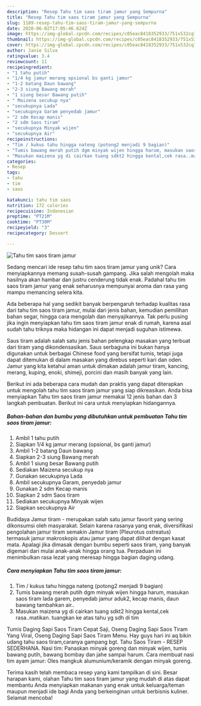 ```yaml
---
description: "Resep Tahu tim saos tiram jamur yang Sempurna"
title: "Resep Tahu tim saos tiram jamur yang Sempurna"
slug: 1189-resep-tahu-tim-saos-tiram-jamur-yang-sempurna
date: 2020-06-02T17:05:46.624Z
image: https://img-global.cpcdn.com/recipes/c05eac8418352933/751x532cq70/tahu-tim-saos-tiram-jamur-foto-resep-utama.jpg
thumbnail: https://img-global.cpcdn.com/recipes/c05eac8418352933/751x532cq70/tahu-tim-saos-tiram-jamur-foto-resep-utama.jpg
cover: https://img-global.cpcdn.com/recipes/c05eac8418352933/751x532cq70/tahu-tim-saos-tiram-jamur-foto-resep-utama.jpg
author: Janie Silva
ratingvalue: 3.4
reviewcount: 11
recipeingredient:
- "1 tahu putih"
- "1/4 kg jamur merang opsional bs ganti jamur"
- "1-2 batang Daun bawang"
- "2-3 siung Bawang merah"
- "1 siung besar Bawang putih"
- " Maizena secukup nya"
- "secukupnya Lada"
- "secukupnya Garam penyedab jamur"
- "2 sdm Kecap manis"
- "2 sdm Saos tiram"
- "secukupnya Minyak wijen"
- "secukupnya Air"
recipeinstructions:
- "Tim / kukus tahu hingga nateng (potong2 menjadi 9 bagian)"
- "Tumis bawang merah putih dgm minyak wijen hingga harum, masukan saos tiram lada garem, penyedab jamur aduk2, kecap manis, daun bawang tambahkan air.."
- "Masukan maizena yg di cairkan tuang sdkt2 hingga kental,cek rasa..matikan. tuangkan ke atas tahu yg sdh di tim"
categories:
- Resep
tags:
- tahu
- tim
- saos

katakunci: tahu tim saos 
nutrition: 172 calories
recipecuisine: Indonesian
preptime: "PT21M"
cooktime: "PT30M"
recipeyield: "3"
recipecategory: Dessert

---
```



![Tahu tim saos tiram jamur](https://img-global.cpcdn.com/recipes/c05eac8418352933/751x532cq70/tahu-tim-saos-tiram-jamur-foto-resep-utama.jpg)

Sedang mencari ide resep tahu tim saos tiram jamur yang unik? Cara menyiapkannya memang susah-susah gampang. Jika salah mengolah maka hasilnya akan hambar dan justru cenderung tidak enak. Padahal tahu tim saos tiram jamur yang enak seharusnya mempunyai aroma dan rasa yang mampu memancing selera kita.

Ada beberapa hal yang sedikit banyak berpengaruh terhadap kualitas rasa dari tahu tim saos tiram jamur, mulai dari jenis bahan, kemudian pemilihan bahan segar, hingga cara mengolah dan menyajikannya. Tak perlu pusing jika ingin menyiapkan tahu tim saos tiram jamur enak di rumah, karena asal sudah tahu triknya maka hidangan ini dapat menjadi suguhan istimewa.

Saus tiram adalah salah satu jenis bahan pelengkap masakan yang terbuat dari tiram yang dikondensasikan. Saus serbaguna ini bukan hanya digunakan untuk berbagai Chinese food yang bersifat tumis, tetapi juga dapat ditemukan di dalam masakan yang direbus seperti kari dan oden. Jamur yang kita ketahui aman untuk dimakan adalah jamur tiram, kancing, merang, kuping, enoki, shimeji, porcini dan masih banyak yang lain.


Berikut ini ada beberapa cara mudah dan praktis yang dapat diterapkan untuk mengolah tahu tim saos tiram jamur yang siap dikreasikan. Anda bisa menyiapkan Tahu tim saos tiram jamur memakai 12 jenis bahan dan 3 langkah pembuatan. Berikut ini cara untuk menyiapkan hidangannya.

<!--inarticleads1-->

##### Bahan-bahan dan bumbu yang dibutuhkan untuk pembuatan Tahu tim saos tiram jamur:

1. Ambil 1 tahu putih
1. Siapkan 1/4 kg jamur merang (opsional, bs ganti jamur)
1. Ambil 1-2 batang Daun bawang
1. Siapkan 2-3 siung Bawang merah
1. Ambil 1 siung besar Bawang putih
1. Sediakan  Maizena secukup nya
1. Gunakan secukupnya Lada
1. Ambil secukupnya Garam, penyedab jamur
1. Gunakan 2 sdm Kecap manis
1. Siapkan 2 sdm Saos tiram
1. Sediakan secukupnya Minyak wijen
1. Siapkan secukupnya Air


Budidaya Jamur tiram - merupakan salah satu jamur favorit yang sering dikonsumsi oleh masyarakat. Selain karena rasanya yang enak, diversifikasi pengolahan jamur tiram semakin Jamur tiram (Pleurotus ostreatus) termasuk jamur makroskopis atau jamur yang dapat dilihat dengan kasat mata. Apalagi jika dimasak dengan bumbu seperti saos tiram, yang banyak digemari dari mulai anak-anak hingga orang tua. Perpaduan ini menimbulkan rasa lezat yang meresap hingga bagian daging udang. 

<!--inarticleads2-->

##### Cara menyiapkan Tahu tim saos tiram jamur:

1. Tim / kukus tahu hingga nateng (potong2 menjadi 9 bagian)
1. Tumis bawang merah putih dgm minyak wijen hingga harum, masukan saos tiram lada garem, penyedab jamur aduk2, kecap manis, daun bawang tambahkan air..
1. Masukan maizena yg di cairkan tuang sdkt2 hingga kental,cek rasa..matikan. tuangkan ke atas tahu yg sdh di tim


Tumis Daging Sapi Saos Tiram Cepat Saji, Oseng Daging Sapi Saos Tiram Yang Viral, Oseng Daging Sapi Saos Tiram Menu. Hay guys hari ini aq bikin udang tahu saos tiram,caranya gampang bgt. Tahu Saos Tiram - RESEP SEDERHANA. Nasi tim: Panaskan minyak goreng dan minyak wijen, tumis bawang putih, bawang bombay dan jahe sampai harum. Cara membuat nasi tim ayam jamur: Oles mangkuk alumunium/keramik dengan minyak goreng. 

Terima kasih telah membaca resep yang kami tampilkan di sini. Besar harapan kami, olahan Tahu tim saos tiram jamur yang mudah di atas dapat membantu Anda menyiapkan makanan yang enak untuk keluarga/teman maupun menjadi ide bagi Anda yang berkeinginan untuk berbisnis kuliner. Selamat mencoba!
